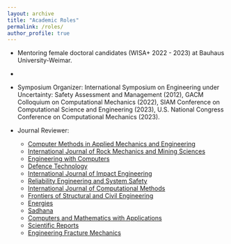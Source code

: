 ```yaml
---
layout: archive
title: "Academic Roles"
permalink: /roles/
author_profile: true
---
```

- Mentoring female doctoral candidates (WISA+ 2022 - 2023) at Bauhaus University-Weimar.
- 
- Symposium Organizer: International Symposium on Engineering under Uncertainty: Safety Assessment and Management (2012), GACM Colloquium on Computational Mechanics (2022), SIAM Conference on Computational Science and Engineering (2023), U.S. National Congress Conference on Computational Mechanics (2023).

- Journal Reviewer:

  - [Computer Methods in Applied Mechanics and Engineering](https://www.journals.elsevier.com/computer-methods-in-applied-mechanics-and-engineering)
  - [International Journal of Rock Mechanics and Mining Sciences](https://www.journals.elsevier.com/international-journal-of-rock-mechanics-and-mining-sciences)
  - [Engineering with Computers](https://www.springer.com/journal/366)
  - [Defence Technology](https://www.sciencedirect.com/journal/defence-technology)
  - [International Journal of Impact Engineering](https://www.journals.elsevier.com/international-journal-of-impact-engineering)
  - [Reliability Engineering and System Safety](https://www.journals.elsevier.com/reliability-engineering-and-system-safety)
  - [International Journal of Computational Methods](https://www.worldscientific.com/worldscinet/ijcm)
  - [Frontiers of Structural and Civil Engineering](https://www.springer.com/journal/11709)
  - [Energies](https://www.mdpi.com/journal/energies)
  - [Sadhana](https://www.springer.com/journal/12046)
  - [Computers and Mathematics with Applications](https://www.sciencedirect.com/journal/computers-and-mathematics-with-applications)
  - [Scientific Reports](https://www.nature.com/srep/)
  - [Engineering Fracture Mechanics](https://www.journals.elsevier.com/engineering-fracture-mechanics)

